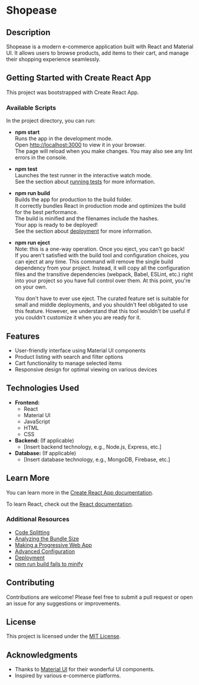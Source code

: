 # Shopease

## Description
Shopease is a modern e-commerce application built with React and Material UI. It allows users to browse products, add items to their cart, and manage their shopping experience seamlessly.

## Getting Started with Create React App
This project was bootstrapped with Create React App.

### Available Scripts
In the project directory, you can run:

- **npm start**  
  Runs the app in the development mode.  
  Open [http://localhost:3000](http://localhost:3000) to view it in your browser.  
  The page will reload when you make changes. You may also see any lint errors in the console.

- **npm test**  
  Launches the test runner in the interactive watch mode.  
  See the section about [running tests](https://facebook.github.io/create-react-app/docs/running-tests) for more information.

- **npm run build**  
  Builds the app for production to the build folder.  
  It correctly bundles React in production mode and optimizes the build for the best performance.  
  The build is minified and the filenames include the hashes.  
  Your app is ready to be deployed!  
  See the section about [deployment](https://facebook.github.io/create-react-app/docs/deployment) for more information.

- **npm run eject**  
  Note: this is a one-way operation. Once you eject, you can't go back!  
  If you aren't satisfied with the build tool and configuration choices, you can eject at any time. This command will remove the single build dependency from your project. Instead, it will copy all the configuration files and the transitive dependencies (webpack, Babel, ESLint, etc.) right into your project so you have full control over them. At this point, you're on your own.

  You don't have to ever use eject. The curated feature set is suitable for small and middle deployments, and you shouldn't feel obligated to use this feature. However, we understand that this tool wouldn't be useful if you couldn't customize it when you are ready for it.

## Features
- User-friendly interface using Material UI components
- Product listing with search and filter options
- Cart functionality to manage selected items
- Responsive design for optimal viewing on various devices

## Technologies Used
- **Frontend:** 
  - React
  - Material UI
  - JavaScript
  - HTML
  - CSS
- **Backend:** (If applicable)
  - [Insert backend technology, e.g., Node.js, Express, etc.]
- **Database:** (If applicable)
  - [Insert database technology, e.g., MongoDB, Firebase, etc.]

## Learn More
You can learn more in the [Create React App documentation](https://facebook.github.io/create-react-app/docs/getting-started).

To learn React, check out the [React documentation](https://reactjs.org/docs/getting-started.html).

### Additional Resources
- [Code Splitting](https://facebook.github.io/create-react-app/docs/code-splitting)
- [Analyzing the Bundle Size](https://facebook.github.io/create-react-app/docs/analyzing-the-bundle-size)
- [Making a Progressive Web App](https://facebook.github.io/create-react-app/docs/making-a-progressive-web-app)
- [Advanced Configuration](https://facebook.github.io/create-react-app/docs/advanced-configuration)
- [Deployment](https://facebook.github.io/create-react-app/docs/deployment)
- [npm run build fails to minify](https://facebook.github.io/create-react-app/docs/troubleshooting#npm-run-build-fails-to-minify)

## Contributing
Contributions are welcome! Please feel free to submit a pull request or open an issue for any suggestions or improvements.

## License
This project is licensed under the [MIT License](LICENSE).

## Acknowledgments
- Thanks to [Material UI](https://mui.com/) for their wonderful UI components.
- Inspired by various e-commerce platforms.
